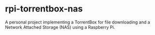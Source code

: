 # rpi-torrentbox-nas
A personal project implementing a TorrentBox for file downloading and a Network Attached Storage (NAS) using a Raspberry Pi.
